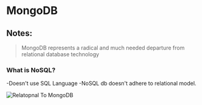 # MongoDB

## Notes:

> MongoDB represents a radical and much needed departure from relational database technology

### What is NoSQL?

-Doesn't use SQL Language
-NoSQL db doesn't adhere to relational model.

![Relatopnal To MongoDB](https://beginnersbook.com/wp-content/uploads/2017/09/RDBMS_MongoDB_Mapping.jpg "Optional title")
